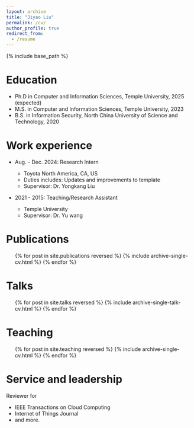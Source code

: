 ```yaml
---
layout: archive
title: "Jiyao Liu"
permalink: /cv/
author_profile: true
redirect_from:
  - /resume
---
```


{% include base_path %}

Education
======
* Ph.D in Computer and Information Sciences, Temple University, 2025 (expected)
* M.S. in Computer and Information Sciences, Temple University, 2023
* B.S. in Information Security, North China University of Science and Technology, 2020

Work experience
======
* Aug. - Dec. 2024: Research Intern
  * Toyota North America, CA, US
  * Duties includes: Updates and improvements to template
  * Supervisor: Dr. Yongkang Liu

* 2021 - 2015: Teaching/Research Assistant
  * Temple University
  * Supervisor: Dr. Yu wang


Publications
======
  <ul>{% for post in site.publications reversed %}
    {% include archive-single-cv.html %}
  {% endfor %}</ul>
  
Talks
======
  <ul>{% for post in site.talks reversed %}
    {% include archive-single-talk-cv.html  %}
  {% endfor %}</ul>
  
Teaching
======
  <ul>{% for post in site.teaching reversed %}
    {% include archive-single-cv.html %}
  {% endfor %}</ul>
  
Service and leadership
======
Reviewer for 
  * IEEE Transactions on Cloud Computing
  * Internet of Things Journal
  * and more.
